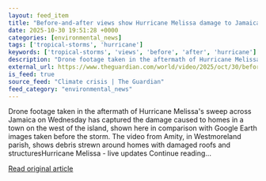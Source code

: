 ```yaml
---
layout: feed_item
title: "Before-and-after views show Hurricane Melissa damage to Jamaican town – video"
date: 2025-10-30 19:51:28 +0000
categories: [environmental_news]
tags: ['tropical-storms', 'hurricane']
keywords: ['tropical-storms', 'views', 'before', 'after', 'hurricane']
description: "Drone footage taken in the aftermath of Hurricane Melissa's sweep across Jamaica on Wednesday has captured the damage caused to homes in a town on the west o..."
external_url: https://www.theguardian.com/world/video/2025/oct/30/before-and-after-views-show-hurricane-melissa-damage-to-jamaican-town-video
is_feed: true
source_feed: "Climate crisis | The Guardian"
feed_category: "environmental_news"
---
```


Drone footage taken in the aftermath of Hurricane Melissa's sweep across Jamaica on Wednesday has captured the damage caused to homes in a town on the west of the island, shown here in comparison with Google Earth images taken before the storm. The video from Amity, in Westmoreland parish, shows debris strewn around homes with damaged roofs and structuresHurricane Melissa - live updates Continue reading...

[Read original article](https://www.theguardian.com/world/video/2025/oct/30/before-and-after-views-show-hurricane-melissa-damage-to-jamaican-town-video)
